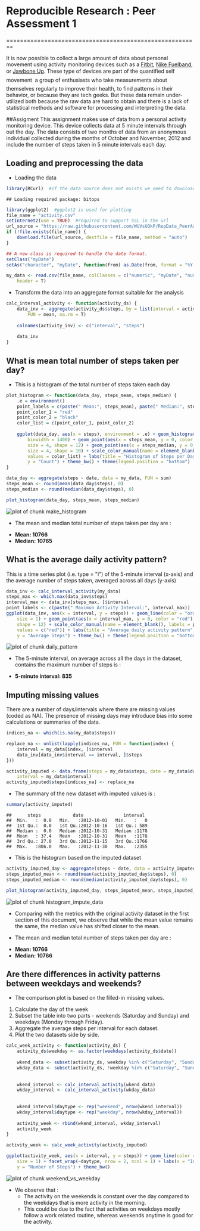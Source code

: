 # Reproducible Research : Peer Assessment 1
========================================================

It is now possible to collect a large amount of data about personal movement using activity monitoring devices such as a [Fitbit][1], [Nike Fuelband][2], or [Jawbone Up][3]. These type of devices are part of the quantified self movement  a group of enthusiasts who take measurements about themselves regularly to improve their health, to find patterns in their behavior, or because they are tech geeks. But these data remain under-utilized both because the raw data are hard to obtain and there is a lack of statistical methods and software for processing and interpreting the data.

##Assigment
This assignment makes use of data from a personal activity monitoring device. This device collects data at 5 minute intervals through out the day. The data consists of two months of data from an anonymous individual collected during the months of October and November, 2012 and include the number of steps taken in 5 minute intervals each day.

## Loading and preprocessing the data
* Loading the data

```r
library(RCurl)  #if the data source does not exists we need to download from the repository.
```

```
## Loading required package: bitops
```

```r
library(ggplot2)  #ggplot2 is used for plotting  
file_name = "activity.csv"
setInternet2(use = TRUE)  #required to support SSL in the url
url_source = "https://raw.githubusercontent.com/WUVsUQkP/RepData_PeerAssessment1/master/activity.csv"
if (!file.exists(file_name)) {
    download.file(url_source, destfile = file_name, method = "auto")
}

## A new class is required to handle the date format.
setClass("myDate")
setAs("character", "myDate", function(from) as.Date(from, format = "%Y-%m-%d"))

my_data <- read.csv(file_name, colClasses = c("numeric", "myDate", "numeric"), 
    header = T)
```

* Transform the data into an aggregate format suitable for the analysis

```r
calc_interval_activity <- function(activity_ds) {
    data_inv <- aggregate(activity_ds$steps, by = list(interval = activity_ds$interval), 
        FUN = mean, na.rm = T)
    
    colnames(activity_inv) <- c("interval", "steps")
    
    data_inv
}
```



## What is mean total number of steps taken per day?
* This is a histogram of the total number of steps taken each day


```r
plot_histogram <- function(data_day, steps_mean, steps_median) {
    .e = environment()
    point_labels = c(paste(" Mean:", steps_mean), paste(" Median:", steps_median))
    point_color_1 = "red"
    point_color_2 = "black"
    color_list = c(point_color_1, point_color_2)
    
    ggplot(data_day, aes(x = steps), environment = .e) + geom_histogram(fill = "orange", 
        binwidth = 1400) + geom_point(aes(x = steps_mean, y = 0, color = point_color_1), 
        size = 4, shape = 12) + geom_point(aes(x = steps_median, y = 0, color = point_color_2), 
        size = 4, shape = 10) + scale_color_manual(name = element_blank(), labels = point_labels, 
        values = color_list) + labs(title = "Histogram of Steps per Day", x = "Number of Steps", 
        y = "Count") + theme_bw() + theme(legend.position = "bottom")
}

data_day <- aggregate(steps ~ date, data = my_data, FUN = sum)
steps_mean <- round(mean(data_day$steps), 0)
steps_median <- round(median(data_day$steps), 0)

plot_histogram(data_day, steps_mean, steps_median)
```

![plot of chunk make_histogram](figure/make_histogram.png) 

* The mean and median total number of steps taken per day are :
 - **Mean: 10766**
 - **Median: 10765**

## What is the average daily activity pattern?
This is a time series plot (i.e. type = "l") of the 5-minute interval (x-axis) and the average number of steps taken, averaged across all days (y-axis)


```r
data_inv <- calc_interval_activity(my_data)
steps_max <- which.max(data_inv$steps)
interval_max <- data_inv[steps_max, ]$interval
point_labels <- c(paste(" Maximun Activity Interval:", interval_max))
ggplot(data_inv, aes(x = interval, y = steps)) + geom_line(color = "orange", 
    size = 1) + geom_point(aes(x = interval_max, y = 0, color = "red"), size = 4, 
    shape = 12) + scale_color_manual(name = element_blank(), labels = point_labels, 
    values = c("red")) + labs(title = "Average daily activity pattern", x = "5-minute Interval", 
    y = "Average Steps") + theme_bw() + theme(legend.position = "bottom")
```

![plot of chunk daily_pattern](figure/daily_pattern.png) 

* The 5-minute interval, on average across all the days in the dataset, contains the maximum number of steps is :
 - **5-minute interval: 835**

## Imputing missing values
There are a number of days/intervals where there are missing values (coded as NA). The presence of missing days may introduce bias into some calculations or summaries of the data.


```r
indices_na <- which(is.na(my_data$steps))

replace_na <- unlist(lapply(indices_na, FUN = function(index) {
    interval = my_data[index, ]$interval
    data_inv[data_inv$interval == interval, ]$steps
}))

activity_imputed <- data.frame(steps = my_data$steps, date = my_data$date, 
    interval = my_data$interval)
activity_imputed$steps[indices_na] <- replace_na
```

* The summary of the new dataset with imputed values is :

```r
summary(activity_imputed)
```

```
##      steps            date               interval   
##  Min.   :  0.0   Min.   :2012-10-01   Min.   :   0  
##  1st Qu.:  0.0   1st Qu.:2012-10-16   1st Qu.: 589  
##  Median :  0.0   Median :2012-10-31   Median :1178  
##  Mean   : 37.4   Mean   :2012-10-31   Mean   :1178  
##  3rd Qu.: 27.0   3rd Qu.:2012-11-15   3rd Qu.:1766  
##  Max.   :806.0   Max.   :2012-11-30   Max.   :2355
```

* This is the histogram based on the imputed dataset

```r
activity_imputed_day <- aggregate(steps ~ date, data = activity_imputed, FUN = sum)
steps_imputed_mean <- round(mean(activity_imputed_day$steps), 0)
steps_imputed_median <- round(median(activity_imputed_day$steps), 0)

plot_histogram(activity_imputed_day, steps_imputed_mean, steps_imputed_median)
```

![plot of chunk histogram_impute_data](figure/histogram_impute_data.png) 

* Comparing with the metrics with the original activity dataset in the first section of this document, we observe that while the mean value remains the same, the median value has shifted closer to the mean.

* The mean and median total number of steps taken per day are :
 - **Mean: 10766**
 - **Median: 10766**

## Are there differences in activity patterns between weekdays and weekends?
* The comparison plot is based on the filled-in missing values.

1. Calculate the day of the week
2. Subset the table into two parts - weekends (Saturday and Sunday) and weekdays (Monday through Friday).
3. Aggregate the average steps per interval for each dataset.
4. Plot the two datasets side by side.


```r
calc_week_activity <- function(activity_ds) {
    activity_ds$weekday <- as.factor(weekdays(activity_ds$date))
    
    wkend_data <- subset(activity_ds, weekday %in% c("Saturday", "Sunday"))
    wkday_data <- subset(activity_ds, !weekday %in% c("Saturday", "Sunday"))
    
    
    wkend_interval <- calc_interval_activity(wkend_data)
    wkday_interval <- calc_interval_activity(wkday_data)
    
    
    wkend_interval$daytype <- rep("weekend", nrow(wkend_interval))
    wkday_interval$daytype <- rep("weekday", nrow(wkday_interval))
    
    activity_week <- rbind(wkend_interval, wkday_interval)
    activity_week
}

activity_week <- calc_week_activity(activity_imputed)

ggplot(activity_week, aes(x = interval, y = steps)) + geom_line(color = "orange", 
    size = 1) + facet_wrap(~daytype, nrow = 2, ncol = 1) + labs(x = "Interval", 
    y = "Number of Steps") + theme_bw()
```

![plot of chunk weekend_vs_weekday](figure/weekend_vs_weekday.png) 


* We observe that : 
  - The activity on the weekends is constant over the day compared to the weekdays that is more activity in the morning.
  - This could be due to the fact that activities on weekdays mostly follow a work related routine, whereas weekends anytime is good for the activity.


[1]:http://www.fitbit.com/ec
[2]:http://www.nike.com/us/en_us/c/nikeplus-fuelband
[3]:https://jawbone.com/up
